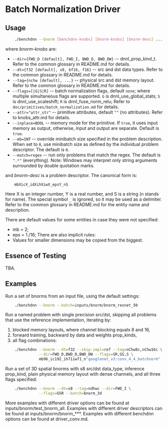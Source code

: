 # Batch Normalization Driver

## Usage
``` sh
    ./benchdnn --bnorm [benchdnn-knobs] [bnorm-knobs] [bnorm-desc] ...
```

where *bnorm-knobs* are:

 - `--dir={FWD_D [default], FWD_I, BWD_D, BWD_DW}` -- dnnl_prop_kind_t.
            Refer to the common glossary in README.md for details.
 - `--dt={f32 [default], s8, bf16, f16}` -- src and dst data types.
            Refer to the common glossary in README.md for details.
 - `--tag={nchw [default], ...}` -- physical src and dst memory layout.
            Refer to the common glossary in README.md for details.
 - `--flags=[|G|S|R]` -- batch normalization flags, default `none`; where
            multiple simultaneous flags are supported.
            `G` is dnnl_use_global_stats;
            `S` is dnnl_use_scaleshift;
            `R` is dnnl_fuse_norm_relu;
            Refer to ``doc/primitives/batch_normalization.md`` for details.
 - `--attr="attr_str"` -- primitive attributes, default `""` (no attributes).
            Refer to knobs_attr.md for details.
 - `--inplace=BOOL` -- memory mode for the primitive. If `true`, it uses input
            memory as output, otherwise, input and output are separate.
            Default is `true`.
 - `--mb=INT` -- override minibatch size specified in the problem description.
             When set to `0`, use minibatch size as defined by the individual
             problem descriptor. The default is `0`.
 - `--match=regex` -- run only problems that match the regex. The default is
            `".*"` (everything). Note: Windows may interpret only string
            arguments surrounded by double quotation marks.

and *bnorm-desc* is a problem descriptor. The canonical form is:
```
    mbXicX_idXihXiwX_epsY_nS
```
Here X is an integer number, Y is a real number, and S is a string (n stands for
name). The special symbol `_` is ignored, so it may be used as a delimiter.
Refer to the common glossary in README.md for the entity name and description.

There are default values for some entities in case they were not specified:
 - mb = 2;
 - eps = 1./16;
There are also implicit rules:
 - Values for smaller dimensions may be copied from the biggest.


## Essence of Testing
TBA.


## Examples

Run a set of bnorms from an input file, using the default settings:
``` sh
    ./benchdnn --bnorm --batch=inputs/bnorm/bnorm_resnet_50
```

Run a named problem with single precision src/dst, skipping all problems that
use the reference implementation, iterating by:
1) blocked memory layouts, where channel blocking equals 8 and 16,
2) forward training, backward by data and weights prop_kinds,
3) all flag combinations:
``` sh
    ./benchdnn --bnorm --dt=f32 --skip-impl=ref --tag=nChw8c,nChw16c \
               --dir=FWD_D,BWD_D,BWD_DW --flags=SR,GS,S \
               mb96_ic192_ih71iw71_n"googlenet_v3:conv_4_4_batchnorm"
```

Run a set of 3D spatial bnorms with s8 src/dst data_type, inference prop_kind,
plain physical memory layout with dense channels, and all three flags specified:
``` sh
    ./benchdnn --bnorm --dt=s8 --tag=ndhwc --dir=FWD_I \
               --flags=GSR --batch=bnorm_3d
```

More examples with different driver options can be found at
inputs/bnorm/test_bnorm_all. Examples with different driver descriptors can be
found at inputs/bnorm/bnorm_***. Examples with different benchdnn options can be
found at driver_conv.md.

